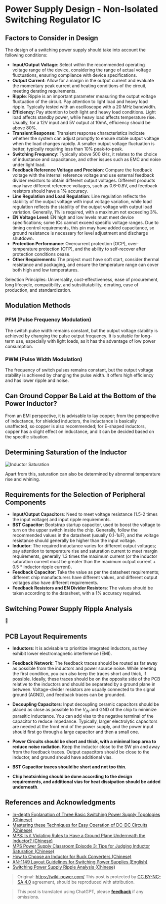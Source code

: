 # Power Supply Design - Non-Isolated Switching Regulator IC

## Factors to Consider in Design

The design of a switching power supply should take into account the following conditions:

- **Input/Output Voltage**: Select within the recommended operating voltage range of the device, considering the range of actual voltage fluctuations, ensuring compliance with device specifications.
- **Output Current**: Allow for a margin in the output current and evaluate the momentary peak current and heating conditions of the circuit, meeting derating requirements.
- **Ripple**: Ripple is an important parameter measuring the output voltage fluctuation of the circuit. Pay attention to light load and heavy load ripple. Typically tested with an oscilloscope with a 20 MHz bandwidth.
- **Efficiency**: Pay attention to both light and heavy load conditions. Light load affects standby power, while heavy load affects temperature rise. Usually, for a 12V input and 5V output at 10mA, efficiency should be above 80%.
- **Transient Response**: Transient response characteristics indicate whether the system can adjust promptly to ensure stable output voltage when the load changes rapidly. A smaller output voltage fluctuation is better, typically requiring less than 10% peak-to-peak.
- **Switching Frequency**: Typically above 500 kHz, it relates to the choice of inductance and capacitance, and other issues such as EMC and noise under light load.
- **Feedback Reference Voltage and Precision**: Compare the feedback voltage with the internal reference voltage and use external feedback divider resistors to obtain different output voltages. Different products may have different reference voltages, such as 0.6-0.8V, and feedback resistors should have a 1% accuracy.
- **Line Regulation and Load Regulation**: Line regulation reflects the stability of the output voltage with input voltage variation, while load regulation reflects the stability of the output voltage with output load variation. Generally, 1% is required, with a maximum not exceeding 3%.
- **EN Voltage Level**: EN high and low levels must meet device specifications; some ICs cannot exceed specific voltage ranges. Due to timing control requirements, this pin may have added capacitance, so ground resistance is necessary for level adjustment and discharge shutdown.
- **Protection Performance**: Overcurrent protection (OCP), over-temperature protection (OTP), and the ability to self-recover after protection conditions cease.
- **Other Requirements**: The project must have soft start, consider thermal resistance and packaging, and ensure the temperature range can cover both high and low temperatures.

Selection Principles: Universality, cost-effectiveness, ease of procurement, long lifecycle, compatibility, and substitutability, derating, ease of production, and standardization.

## Modulation Methods

### PFM (Pulse Frequency Modulation)

The switch pulse width remains constant, but the output voltage stability is achieved by changing the pulse output frequency. It is suitable for long-term use, especially with light loads, as it has the advantage of low power consumption.

### PWM (Pulse Width Modulation)

The frequency of switch pulses remains constant, but the output voltage stability is achieved by changing the pulse width. It offers high efficiency and has lower ripple and noise.

## Can Ground Copper Be Laid at the Bottom of the Power Inductor?

From an EMI perspective, it is advisable to lay copper; from the perspective of inductance, for shielded inductors, the inductance is basically unaffected, so copper is also recommended; for E-shaped inductors, copper has a slight effect on inductance, and it can be decided based on the specific situation.

## Determining Saturation of the Inductor

![Inductor Saturation](https://media.wiki-power.com/img/20210723133831.png)

Apart from this, saturation can also be determined by abnormal temperature rise and whining.

## Requirements for the Selection of Peripheral Components

- **Input/Output Capacitors**: Need to meet voltage resistance (1.5-2 times the input voltage) and input ripple requirements.
- **BST Capacitor**: Bootstrap startup capacitor, used to boost the voltage to turn on the upper switch inside the chip. Generally, follow the recommended values in the datasheet (usually 0.1-1uF), and the voltage resistance should generally be higher than the input voltage.
- **Inductor**: The required inductance varies for different output voltages; pay attention to temperature rise and saturation current to meet margin requirements, generally 1.3 times the maximum current (or the inductor saturation current must be greater than the maximum output current + 0.5 \* inductor ripple current).
- **Feedback Capacitor**: Take the value as per the datasheet requirements; different chip manufacturers have different values, and different output voltages also have different requirements.
- **Feedback Resistors and EN Divider Resistors**: The values should be taken according to the datasheet, with a 1% accuracy required.

## Switching Power Supply Ripple Analysis

🚧

## PCB Layout Requirements

- **Inductors**: It is advisable to prioritize integrated inductors, as they exhibit lower electromagnetic interference (EMI).

- **Feedback Network**: The feedback traces should be routed as far away as possible from the inductors and power source noise. While meeting the first condition, you can also keep the traces short and thick, if possible. Ideally, these traces should be on the opposite side of the PCB relative to the inductors and should be separated by a ground plane in between. Voltage-divider resistors are usually connected to the signal ground (AGND), and feedback traces can be grounded.

- **Decoupling Capacitors**: Input decoupling ceramic capacitors should be placed as close as possible to the $V_{IN}$ and GND of the chip to minimize parasitic inductance. You can add vias to the negative terminal of the capacitor to reduce impedance. Typically, larger electrolytic capacitors are needed at the front end of the power supply, and the power input should first go through a large capacitor and then a small one.

- **Power Circuits should be short and thick, with a minimal loop area to reduce noise radiation**. Keep the inductor close to the SW pin and away from the feedback traces. Output capacitors should be close to the inductor, and ground should have additional vias.

- **BST Capacitor traces should be short and not too thin**.

- **Chip heatsinking should be done according to the design requirements, and additional vias for heat dissipation should be added underneath**.

## References and Acknowledgments

- [In-depth Explanation of Three Basic Switching Power Supply Topologies (Chinese)](http://www.elecfans.com/article/83/116/2016/20160307404422_a.html)
- [Mastering these Techniques for Easy Operation of DC-DC Circuits (Chinese)](https://mp.weixin.qq.com/s/fqTPyfAKdTlbRxy0-ho9gA)
- [MPS: Is it Violating Rules to Have a Ground Plane Underneath the Inductor? (Chinese)](https://mp.weixin.qq.com/s/CgR2jUgujLy3nqwU52rW2Q)
- [MPS Power Supply Classroom Episode 3: Tips for Judging Inductor Saturation (Chinese)](https://mp.weixin.qq.com/s?__biz=MzIwMTE4MzQwMw==&mid=2884003106&idx=1&sn=41c7eef3377037a1a1d21179447d0df1&scene=19#wechat_redirect)
- [How to Choose an Inductor for Buck Converters (Chinese)](https://mp.weixin.qq.com/s/tTSoUaeaVQI4TM6ruKpeKw)
- [AN-1149 Layout Guidelines for Switching Power Supplies (English)](https://www.ti.com/lit/an/snva021c/snva021c.pdf?ts=1641814411004)
- [Switching Power Supply Ripple Analysis (Chinese)](http://www.oliverkung.top/%e5%bc%80%e5%85%b3%e7%94%b5%e6%ba%90%e7%ba%b9%e6%b3%a2%e5%88%86%e6%9e%90/)

> Original: <https://wiki-power.com/>
> This post is protected by [CC BY-NC-SA 4.0](https://creativecommons.org/licenses/by/4.0/deed.en) agreement, should be reproduced with attribution.

> This post is translated using ChatGPT, please [**feedback**](https://github.com/linyuxuanlin/Wiki_MkDocs/issues/new) if any omissions.
